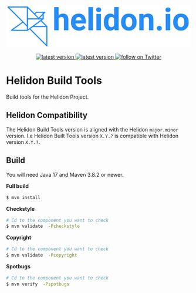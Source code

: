 <p align="center">
    <img src="./etc/images/Primary_logo_blue.png">
</p>
<p align="center">
    <a href="https://github.com/oracle/helidon-build-tools/tags">
        <img src="https://img.shields.io/github/tag/oracle/helidon-build-tools.svg" alt="latest version">
    </a>
    <a href="https://github.com/oracle/helidon-build-tools/issues">
        <img src="https://img.shields.io/github/issues/oracle/helidon-build-tools.svg" alt="latest version">
    </a>
    <a href="https://twitter.com/intent/follow?screen_name=helidon_project">
        <img src="https://img.shields.io/twitter/follow/helidon_project.svg?style=social&logo=twitter" alt="follow on Twitter">
    </a>
</p>

# Helidon Build Tools

Build tools for the Helidon Project.

## Helidon Compatibility

The Helidon Build Tools version is aligned with the Helidon `major.minor` version.
 I.e Helidon Built Tools version `X.Y.?` is compatible with Helidon version
 `X.Y.?`.

## Build

You will need Java 17 and Maven 3.8.2 or newer.

**Full build**
```bash
$ mvn install
```

**Checkstyle**
```bash
# Cd to the component you want to check
$ mvn validate  -Pcheckstyle
```

**Copyright**

```bash
# Cd to the component you want to check
$ mvn validate  -Pcopyright
```

**Spotbugs**

```bash
# Cd to the component you want to check
$ mvn verify  -Pspotbugs
```
